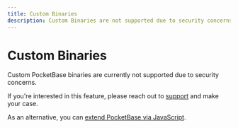 ```yaml
---
title: Custom Binaries
description: Custom Binaries are not supported due to security concerns
---
```

# Custom Binaries

Custom PocketBase binaries are currently not supported due to security concerns.

If you're interested in this feature, please reach out to [support](/support) and make your case.

As an alternative, you can [extend PocketBase via JavaScript](/docs/js).
